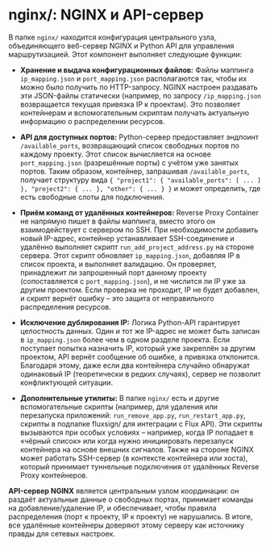 # nginx/: NGINX и API-сервер

В папке `nginx/` находится конфигурация центрального узла, объединяющего веб-сервер NGINX и Python API для управления маршрутизацией. Этот компонент выполняет следующие функции:

* **Хранение и выдача конфигурационных файлов:** Файлы маппинга `ip_mapping.json` и `port_mapping.json` располагаются так, чтобы их можно было получить по HTTP-запросу. NGINX настроен раздавать эти JSON-файлы статически (например, по запросу `/ip_mapping.json` возвращается текущая привязка IP к проектам). Это позволяет контейнерам и вспомогательным скриптам получать актуальную информацию о распределении ресурсов.

* **API для доступных портов:** Python-сервер предоставляет эндпоинт `/available_ports`, возвращающий список свободных портов по каждому проекту. Этот список вычисляется на основе `port_mapping.json` (разрешённые порты) с учётом уже занятых портов. Таким образом, контейнер, запрашивая `/available_ports`, получает структуру вида `{ "project1": { "available_ports": [ ... ] }, "project2": { ... }, "other": { ... } }` и может определить, где есть свободные слоты для подключения.

* **Приём команд от удалённых контейнеров:** Reverse Proxy Container не напрямую пишет в файлы маппинга, вместо этого он взаимодействует с сервером по SSH. При необходимости добавить новый IP-адрес, контейнер устанавливает SSH-соединение и удалённо выполняет скрипт `run_add_project_address.py` на стороне сервера. Этот скрипт обновляет `ip_mapping.json`, добавляя IP в список проекта, и выполняет валидацию. Он проверяет, принадлежит ли запрошенный порт данному проекту (сопоставляется с `port_mapping.json`), и не числится ли IP уже за другим проектом. Если проверка не проходит, IP не будет добавлен, и скрипт вернёт ошибку – это защита от неправильного распределения ресурсов.

* **Исключение дублирования IP:** Логика Python-API гарантирует целостность данных. Один и тот же IP-адрес не может быть записан в `ip_mapping.json` более чем в одном разделе проекта. Если поступает попытка назначить IP, который уже закреплён за другим проектом, API вернёт сообщение об ошибке, а привязка отклонится. Благодаря этому, даже если два контейнера случайно обнаружат одинаковый IP (теоретически в редких случаях), сервер не позволит конфликтующей ситуации.

* **Дополнительные утилиты:** В папке `nginx/` есть и другие вспомогательные скрипты (например, для удаления или перезапуска приложений: `run_remove_app.py`, `run_restart_app.py`, скрипты в подпапке fluxsign/ для интеграции с Flux API). Эти скрипты вызываются при особых условиях – например, когда IP попадает в «чёрный список» или когда нужно инициировать перезапуск контейнера на основе внешних сигналов. Также на стороне NGINX может работать SSH-сервер (в контексте контейнера или хоста), который принимает туннельные подключения от удалённых Reverse Proxy контейнеров.

**API-сервер NGINX** является центральным узлом координации: он раздаёт актуальные данные о свободных портах, принимает команды на добавление/удаление IP, и обеспечивает, чтобы правила распределения (порт к проекту, IP к проекту) не нарушались. В итоге, все удалённые контейнеры доверяют этому серверу как источнику правды для сетевых настроек.